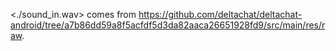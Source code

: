 <./sound_in.wav> comes from https://github.com/deltachat/deltachat-android/tree/a7b86dd59a8f5acfdf5d3da82aaca26651928fd9/src/main/res/raw.
